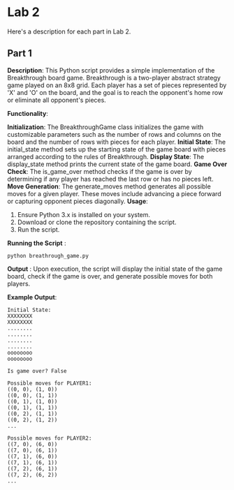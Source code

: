 # Lab 2
Here's a description for each part in Lab 2. 

## Part 1
**Description**:
This Python script provides a simple implementation of the Breakthrough board game. Breakthrough is a two-player abstract strategy game played on an 8x8 grid. Each player has a set of pieces represented by 'X' and 'O' on the board, and the goal is to reach the opponent's home row or eliminate all opponent's pieces.

**Functionality**:

**Initialization**: The BreakthroughGame class initializes the game with customizable parameters such as the number of rows and columns on the board and the number of rows with pieces for each player.
**Initial State**: The initial_state method sets up the starting state of the game board with pieces arranged according to the rules of Breakthrough.
**Display State**: The display_state method prints the current state of the game board.
**Game Over Check**: The is_game_over method checks if the game is over by determining if any player has reached the last row or has no pieces left.
**Move Generation**: The generate_moves method generates all possible moves for a given player. These moves include advancing a piece forward or capturing opponent pieces diagonally.
**Usage**:

1. Ensure Python 3.x is installed on your system.
2. Download or clone the repository containing the script.
3. Run the script.

**Running the Script** :

```
python breathrough_game.py
```

**Output** :
Upon execution, the script will display the initial state of the game board, check if the game is over, and generate possible moves for both players.

**Example Output**:

```
Initial State:
XXXXXXXX
XXXXXXXX
........
........
........
........
oooooooo
oooooooo

Is game over? False

Possible moves for PLAYER1:
((0, 0), (1, 0))
((0, 0), (1, 1))
((0, 1), (1, 0))
((0, 1), (1, 1))
((0, 2), (1, 1))
((0, 2), (1, 2))
...

Possible moves for PLAYER2:
((7, 0), (6, 0))
((7, 0), (6, 1))
((7, 1), (6, 0))
((7, 1), (6, 1))
((7, 2), (6, 1))
((7, 2), (6, 2))
...






